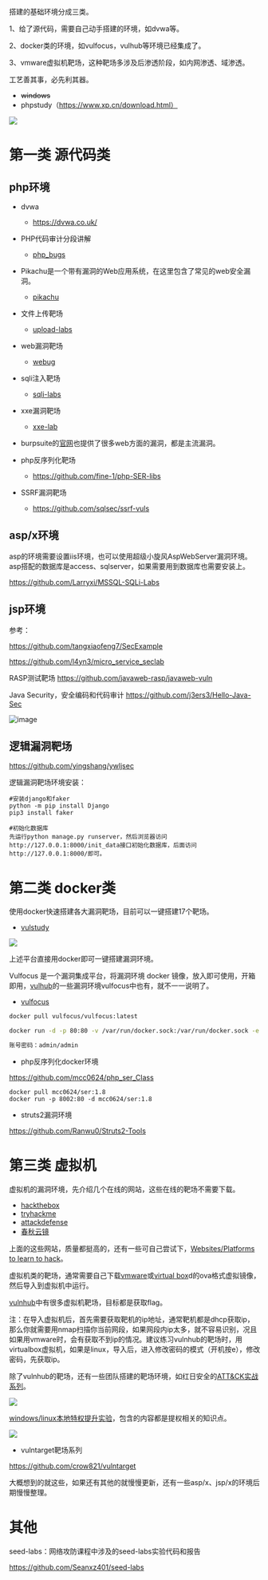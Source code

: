 搭建的基础环境分成三类。

1、给了源代码，需要自己动手搭建的环境，如dvwa等。

2、docker类的环境，如vulfocus，vulhub等环境已经集成了。

3、vmware虚拟机靶场，这种靶场多涉及后渗透阶段，如内网渗透、域渗透。

工艺善其事，必先利其器。
- ~~windows~~
- phpstudy（https://www.xp.cn/download.html）

![](https://s2.loli.net/2022/02/23/Qovu91hlxqAJXWk.png)

# 第一类 源代码类

## php环境

- dvwa
  - https://dvwa.co.uk/

- PHP代码审计分段讲解
  - [php_bugs](https://github.com/bowu678/php_bugs)

- Pikachu是一个带有漏洞的Web应用系统，在这里包含了常见的web安全漏洞。
  - [pikachu](https://github.com/zhuifengshaonianhanlu/pikachu)

- 文件上传靶场
  - [upload-labs](https://github.com/c0ny1/upload-labs/releases/tag/0.1)

- web漏洞靶场
  - [webug](https://github.com/wangai3176/webug4.0)

- sqli注入靶场
  - [sqli-labs](https://github.com/skyblueee/sqli-labs-php7)

- xxe漏洞靶场

  - [xxe-lab](https://github.com/c0ny1/xxe-lab)

- burpsuite的[官网](https://portswigger.net/web-security/all-labs)也提供了很多web方面的漏洞，都是主流漏洞。

- php反序列化靶场

  - https://github.com/fine-1/php-SER-libs

- SSRF漏洞靶场
  - https://github.com/sqlsec/ssrf-vuls

## asp/x环境

asp的环境需要设置iis环境，也可以使用超级小旋风AspWebServer漏洞环境。asp搭配的数据库是access、sqlserver，如果需要用到数据库也需要安装上。

https://github.com/Larryxi/MSSQL-SQLi-Labs

## jsp环境

参考：

https://github.com/tangxiaofeng7/SecExample

https://github.com/l4yn3/micro_service_seclab

RASP测试靶场
https://github.com/javaweb-rasp/javaweb-vuln

 Java Security，安全编码和代码审计
 https://github.com/j3ers3/Hello-Java-Sec

 ![image](https://user-images.githubusercontent.com/46209842/166251371-1b491599-a0d5-47f3-bb2a-91d7bcf44d2f.png)
 
 ## 逻辑漏洞靶场
 
 https://github.com/yingshang/ywljsec
 
 逻辑漏洞靶场环境安装：
 
 ```
 #安装django和faker
 python -m pip install Django
 pip3 install faker
 
 #初始化数据库
 先运行python manage.py runserver，然后浏览器访问http://127.0.0.1:8000/init_data接口初始化数据库，后面访问http://127.0.0.1:8000/即可。
 ```

# 第二类 docker类

使用docker快速搭建各大漏洞靶场，目前可以一键搭建17个靶场。

- [vulstudy](https://github.com/c0ny1/vulstudy)

![](https://s2.loli.net/2022/02/23/J7P2UL6VrfcGutZ.png)

上述平台直接用docker即可一键搭建漏洞环境。

Vulfocus 是一个漏洞集成平台，将漏洞环境 docker 镜像，放入即可使用，开箱即用，[vulhub](https://github.com/vulhub/vulhub)的一些漏洞环境vulfocus中也有，就不一一说明了。

- [vulfocus](https://fofapro.github.io/vulfocus/#/)

```bash
docker pull vulfocus/vulfocus:latest

docker run -d -p 80:80 -v /var/run/docker.sock:/var/run/docker.sock -e VUL_IP=x.x.x.x(本机ip) vulfocus/vulfocus

账号密码：admin/admin
```

- php反序列化docker环境

https://github.com/mcc0624/php_ser_Class

```
docker pull mcc0624/ser:1.8
docker run -p 8002:80 -d mcc0624/ser:1.8
```

- struts2漏洞环境

https://github.com/Ranwu0/Struts2-Tools

# 第三类 虚拟机

虚拟机的漏洞环境，先介绍几个在线的网站，这些在线的靶场不需要下载。

- [hackthebox](https://app.hackthebox.com/login)
- [tryhackme](https://tryhackme.com/)
- [attackdefense](https://attackdefense.com/)
- [春秋云镜](https://yunjing.ichunqiu.com/)

上面的这些网站，质量都挺高的，还有一些可自己尝试下，[Websites/Platforms to learn to hack](https://twitter.com/nandanlohitaksh/status/1580154447808065536)。

虚拟机类的靶场，通常需要自己下载[vmware](https://www.vmware.com/products/workstation-pro/workstation-pro-evaluation.html)或[virtual box](https://www.virtualbox.org/)d的ova格式虚拟镜像，然后导入到虚拟机中运行。

[vulnhub](https://www.vulnhub.com/)中有很多虚拟机靶场，目标都是获取flag。

注：在导入虚拟机后，首先需要获取靶机的ip地址，通常靶机都是dhcp获取ip，那么你就需要用nmap扫描你当前网段，如果网段内ip太多，就不容易识别，况且如果用vmware时，会有获取不到ip的情况。建议练习vulnhub的靶场时，用virtualbox虚拟机，如果是linux，导入后，进入修改密码的模式（开机按e），修改密码，先获取ip。

除了vulnhub的靶场，还有一些团队搭建的靶场环境，如红日安全的[ATT&CK实战系列](http://vulnstack.qiyuanxuetang.net/vuln/)。

![](https://s2.loli.net/2022/02/23/H2NQuYJyzlErvbw.png)

[windows/linux本地特权提升实验](https://github.com/sagishahar/lpeworkshop)，包含的内容都是提权相关的知识点。

![](https://s2.loli.net/2022/02/23/rMfBwJo3vOVuAnm.png)

- vulntarget靶场系列

https://github.com/crow821/vulntarget

大概想到的就这些，如果还有其他的就慢慢更新，还有一些asp/x、jsp/x的环境后期慢慢整理。

# 其他

seed-labs：网络攻防课程中涉及的seed-labs实验代码和报告

https://github.com/Seanxz401/seed-labs


